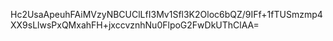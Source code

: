 Hc2UsaApeuhFAiMVzyNBCUClLfI3Mv1Sfl3K2Oloc6bQZ/9IFf+1fTUSmzmp4XX9sLlwsPxQMxahFH+jxccvznhNu0FlpoG2FwDkUThClAA=